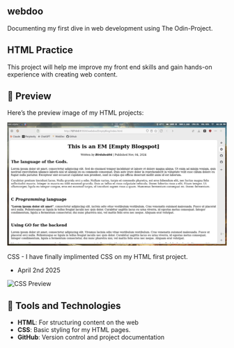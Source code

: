 ## webdoo
Documenting my first dive in web development using The Odin-Project. 

## HTML Practice

This project will help me improve my front end skills and gain hands-on experience with creating web content.
  
## 📸 Preview

Here’s the preview image of my HTML projects:

![HTML Preview](src/previews/2024-11-04T14%3A50%3A04%2C094525852%2B08%3A00.png) 

CSS - I have finally implimented CSS on my HTML first project. 
- April 2nd 2025

![CSS Preview](src/previews/CSS-2025-04-02%20at%202.38.27%E2%80%AFAM.png)

## 🔨 Tools and Technologies

- **HTML**: For structuring content on the web
- **CSS**: Basic styling for my HTML pages.
- **GitHub**: Version control and project documentation

